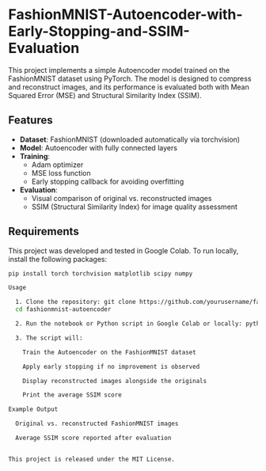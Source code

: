 # FashionMNIST-Autoencoder-with-Early-Stopping-and-SSIM-Evaluation

This project implements a simple Autoencoder model trained on the FashionMNIST dataset using PyTorch. The model is designed to compress and reconstruct images, and its performance is evaluated both with Mean Squared Error (MSE) and Structural Similarity Index (SSIM).

## Features
- **Dataset**: FashionMNIST (downloaded automatically via torchvision)
- **Model**: Autoencoder with fully connected layers
- **Training**:
  - Adam optimizer
  - MSE loss function
  - Early stopping callback for avoiding overfitting
- **Evaluation**:
  - Visual comparison of original vs. reconstructed images
  - SSIM (Structural Similarity Index) for image quality assessment

## Requirements
This project was developed and tested in Google Colab. To run locally, install the following packages:

```bash
pip install torch torchvision matplotlib scipy numpy

Usage

  1. Clone the repository: git clone https://github.com/yourusername/fashionmnist-autoencoder.git
  cd fashionmnist-autoencoder

  2. Run the notebook or Python script in Google Colab or locally: python autoencoder.py

  3. The script will:

    Train the Autoencoder on the FashionMNIST dataset

    Apply early stopping if no improvement is observed

    Display reconstructed images alongside the originals

    Print the average SSIM score

Example Output

  Original vs. reconstructed FashionMNIST images

  Average SSIM score reported after evaluation


This project is released under the MIT License.
